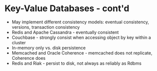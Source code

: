 # Key-Value Databases - cont'd #

* May implement different consistency models: eventual consistency, versions, transaction consistency
* Redis and Apache Cassandra - eventually consistent
* Couchbase - strongly consist when accessing object by key within a cluster
* In-memory only vs. disk persistence
* Memcached and Oracle Coherence - memcached does not replicate, Coherence does
* Redis and Riak - persist to disk, not always as reliably as Rdbms
